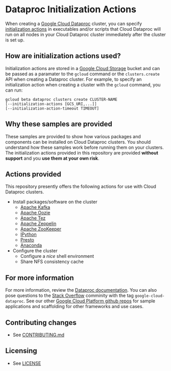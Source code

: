 # Dataproc Initialization Actions

When creating a [Google Cloud Dataproc](https://cloud.google.com/dataproc/) cluster, you can specify [initialization actions](https://cloud.google.com/dataproc/init-actions) in executables and/or scripts that Cloud Dataproc will run on all nodes in your Cloud Dataproc cluster immediately after the cluster is set up.

## How are initialization actions used?
Initialization actions are stored in a [Google Cloud Storage](https://cloud.google.com/storage) bucket and can be passed as a paramater to the `gcloud` command or the `clusters.create` API when creating a Dataproc cluster. For example, to specify an initialization action when creating a cluster with the `gcloud` command, you can run:

    gcloud beta dataproc clusters create CLUSTER-NAME
    [--initialization-actions [GCS_URI,...]]
    [--initialization-action-timeout TIMEOUT]

## Why these samples are provided
These samples are provided to show how various packages and components can be installed on Cloud Dataproc clusters. You should understand how these samples work before running them on your clusters. The initialization actions provided in this repository are provided **without support** and you **use them at your own risk**.

## Actions provided
This repository presently offers the following actions for use with Cloud Dataproc clusters.

* Install packages/software on the cluster
  * [Apache Kafka](http://kafka.apache.org)
  * [Apache Oozie](http://oozie.apache.org)
  * [Apache Tez](http://tez.apache.org)
  * [Apache Zeppelin](http://zeppelin.apache.org)
  * [Apache ZooKeeper](http://zookeeper.apache.org)
  * [IPython](http://ipython.org)
  * [Presto](http://prestodb.io)
  * [Anaconda](https://www.continuum.io/why-anaconda)
* Configure the cluster
  * Configure a *nice* shell environment  
  * Share NFS consistency cache

## For more information
For more information, review the [Dataproc documentation](https://cloud.google.com/dataproc/init-actions). You can also pose questions to the [Stack Overflow](http://www.stackoverflow.com) comminity with the tag `google-cloud-dataproc`.
See our other [Google Cloud Platform github
repos](https://github.com/GoogleCloudPlatform) for sample applications and
scaffolding for other frameworks and use cases.


## Contributing changes

* See [CONTRIBUTING.md](CONTRIBUTING.md)

## Licensing

* See [LICENSE](LICENSE)

